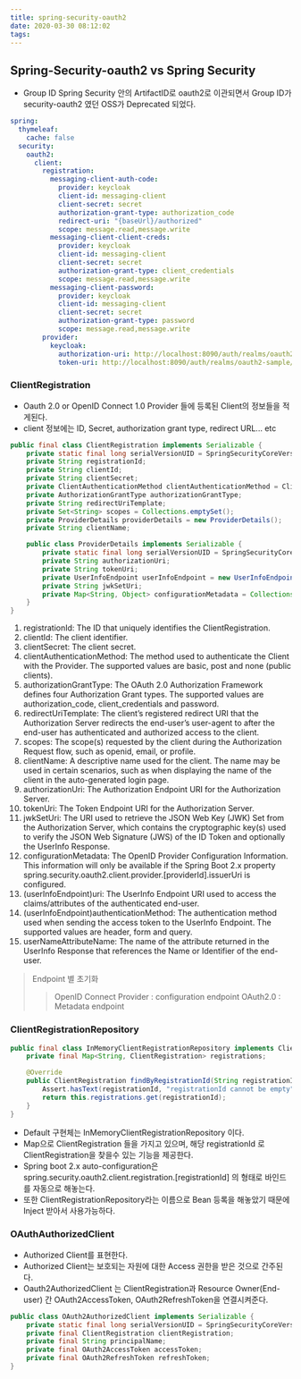 ```yaml
---
title: spring-security-oauth2
date: 2020-03-30 08:12:02
tags:
---
```


## Spring-Security-oauth2 vs Spring Security 
- Group ID Spring Security 안의 ArtifactID로 oauth2로 이관되면서 Group ID가 security-oauth2 였던 OSS가 Deprecated 되었다.

```yaml
spring:
  thymeleaf:
    cache: false
  security:
    oauth2:
      client:
        registration:
          messaging-client-auth-code:
            provider: keycloak
            client-id: messaging-client
            client-secret: secret
            authorization-grant-type: authorization_code
            redirect-uri: "{baseUrl}/authorized"
            scope: message.read,message.write
          messaging-client-client-creds:
            provider: keycloak
            client-id: messaging-client
            client-secret: secret
            authorization-grant-type: client_credentials
            scope: message.read,message.write
          messaging-client-password:
            provider: keycloak
            client-id: messaging-client
            client-secret: secret
            authorization-grant-type: password
            scope: message.read,message.write
        provider:
          keycloak:
            authorization-uri: http://localhost:8090/auth/realms/oauth2-sample/protocol/openid-connect/auth
            token-uri: http://localhost:8090/auth/realms/oauth2-sample/protocol/openid-connect/token

```

### ClientRegistration
- Oauth 2.0 or OpenID Connect 1.0 Provider 들에 등록된 Client의 정보들을 적게된다.
- client 정보에는 ID, Secret, authorization grant type, redirect URL... etc

```java
public final class ClientRegistration implements Serializable {
	private static final long serialVersionUID = SpringSecurityCoreVersion.SERIAL_VERSION_UID;
	private String registrationId;
	private String clientId;
	private String clientSecret;
	private ClientAuthenticationMethod clientAuthenticationMethod = ClientAuthenticationMethod.BASIC;
	private AuthorizationGrantType authorizationGrantType;
	private String redirectUriTemplate;
	private Set<String> scopes = Collections.emptySet();
	private ProviderDetails providerDetails = new ProviderDetails();
	private String clientName;

    public class ProviderDetails implements Serializable {
        private static final long serialVersionUID = SpringSecurityCoreVersion.SERIAL_VERSION_UID;
        private String authorizationUri;
        private String tokenUri;
        private UserInfoEndpoint userInfoEndpoint = new UserInfoEndpoint();
        private String jwkSetUri;
        private Map<String, Object> configurationMetadata = Collections.emptyMap();
    }
}
```

1. registrationId: The ID that uniquely identifies the ClientRegistration.
2. clientId: The client identifier.
3. clientSecret: The client secret.
4. clientAuthenticationMethod: The method used to authenticate the Client with the Provider. The supported values are basic, post and none (public clients).
5. authorizationGrantType: The OAuth 2.0 Authorization Framework defines four Authorization Grant types. The supported values are authorization_code, client_credentials and password.
6. redirectUriTemplate: The client’s registered redirect URI that the Authorization Server redirects the end-user’s user-agent to after the end-user has authenticated and authorized access to the client.
7. scopes: The scope(s) requested by the client during the Authorization Request flow, such as openid, email, or profile.
8. clientName: A descriptive name used for the client. The name may be used in certain scenarios, such as when displaying the name of the client in the auto-generated login page.
9. authorizationUri: The Authorization Endpoint URI for the Authorization Server.
10. tokenUri: The Token Endpoint URI for the Authorization Server.
11. jwkSetUri: The URI used to retrieve the JSON Web Key (JWK) Set from the Authorization Server, which contains the cryptographic key(s) used to verify the JSON Web Signature (JWS) of the ID Token and optionally the UserInfo Response.
12. configurationMetadata: The OpenID Provider Configuration Information. This information will only be available if the Spring Boot 2.x property spring.security.oauth2.client.provider.[providerId].issuerUri is configured.
13. (userInfoEndpoint)uri: The UserInfo Endpoint URI used to access the claims/attributes of the authenticated end-user.
14. (userInfoEndpoint)authenticationMethod: The authentication method used when sending the access token to the UserInfo Endpoint. The supported values are header, form and query.
15. userNameAttributeName: The name of the attribute returned in the UserInfo Response that references the Name or Identifier of the end-user.

> Endpoint 별 초기화
>  > OpenID Connect Provider : configuration endpoint
>  > OAuth2.0 : Metadata endpoint

### ClientRegistrationRepository

```java
public final class InMemoryClientRegistrationRepository implements ClientRegistrationRepository, Iterable<ClientRegistration> {
	private final Map<String, ClientRegistration> registrations;

	@Override
	public ClientRegistration findByRegistrationId(String registrationId) {
		Assert.hasText(registrationId, "registrationId cannot be empty");
		return this.registrations.get(registrationId);
	}
}
```

- Default 구현체는 InMemoryClientRegistrationRepository 이다.
- Map으로 ClientRegistration 들을 가지고 있으며, 해당 registrationId 로 ClientRegistration을 찾을수 있는 기능을 제공한다.
- Spring boot 2.x auto-configuration은 spring.security.oauth2.client.registration.[registrationId] 의 형태로 바인드를 자동으로 해놓는다.
- 또한 ClientRegistrationRepository라는 이름으로 Bean 등록을 해놓았기 때문에 Inject 받아서 사용가능하다.

### OAuthAuthorizedClient
- Authorized Client를 표현한다.
- Authorized Client는 보호되는 자원에 대한 Access 권한을 받은 것으로 간주된다.
- Oauth2AuthorizedClient 는 ClientRegistration과 Resource Owner(End-user) 간 OAuth2AccessToken, OAuth2RefreshToken을 연결시켜준다.

```java
public class OAuth2AuthorizedClient implements Serializable {
	private static final long serialVersionUID = SpringSecurityCoreVersion.SERIAL_VERSION_UID;
	private final ClientRegistration clientRegistration;
	private final String principalName;
	private final OAuth2AccessToken accessToken;
	private final OAuth2RefreshToken refreshToken;
}
```

